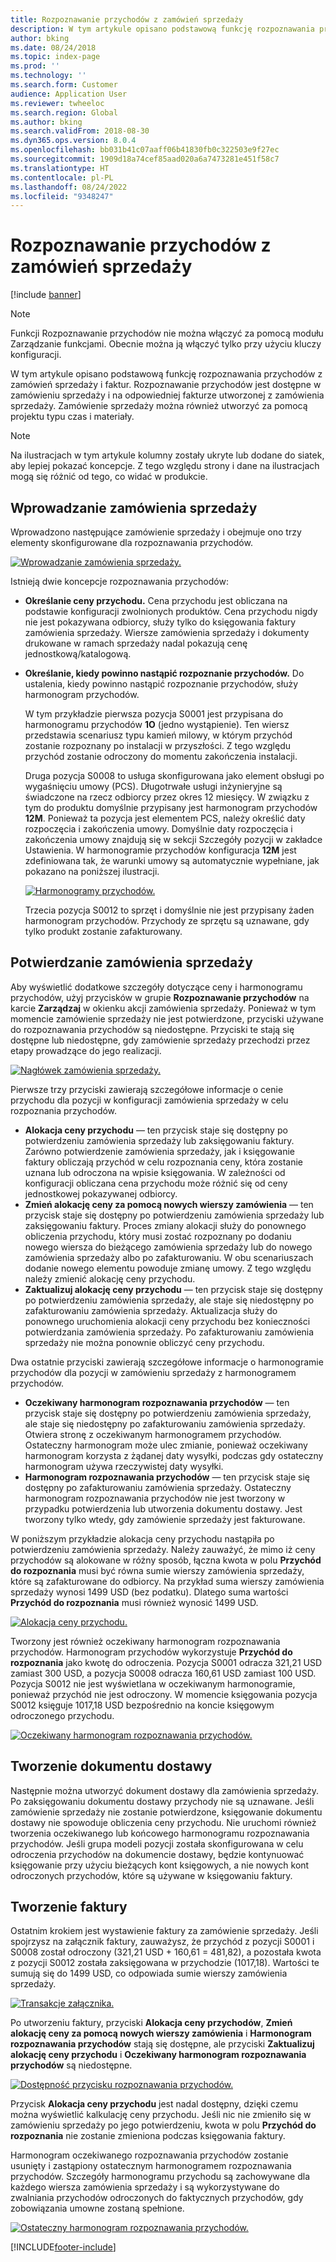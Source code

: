 ```yaml
---
title: Rozpoznawanie przychodów z zamówień sprzedaży
description: W tym artykule opisano podstawową funkcję rozpoznawania przychodów z zamówień sprzedaży i faktur. Rozpoznawanie przychodów jest dostępne w zamówieniu sprzedaży i na odpowiedniej fakturze utworzonej z zamówienia sprzedaży.
author: bking
ms.date: 08/24/2018
ms.topic: index-page
ms.prod: ''
ms.technology: ''
ms.search.form: Customer
audience: Application User
ms.reviewer: twheeloc
ms.search.region: Global
ms.author: bking
ms.search.validFrom: 2018-08-30
ms.dyn365.ops.version: 8.0.4
ms.openlocfilehash: bb031b41c07aaff06b41830fb0c322503e9f27ec
ms.sourcegitcommit: 1909d18a74cef85aad020a6a7473281e451f58c7
ms.translationtype: HT
ms.contentlocale: pl-PL
ms.lasthandoff: 08/24/2022
ms.locfileid: "9348247"
---
```

# <a name="revenue-recognition-on-sales-orders"></a>Rozpoznawanie przychodów z zamówień sprzedaży

[!include [banner](../includes/banner.md)]

> [!NOTE]
> Funkcji Rozpoznawanie przychodów nie można włączyć za pomocą modułu Zarządzanie funkcjami. Obecnie można ją włączyć tylko przy użyciu kluczy konfiguracji.

W tym artykule opisano podstawową funkcję rozpoznawania przychodów z zamówień sprzedaży i faktur. Rozpoznawanie przychodów jest dostępne w zamówieniu sprzedaży i na odpowiedniej fakturze utworzonej z zamówienia sprzedaży. Zamówienie sprzedaży można również utworzyć za pomocą projektu typu czas i materiały.

> [!NOTE]
> Na ilustracjach w tym artykule kolumny zostały ukryte lub dodane do siatek, aby lepiej pokazać koncepcje. Z tego względu strony i dane na ilustracjach mogą się różnić od tego, co widać w produkcie.

## <a name="enter-a-sales-order"></a>Wprowadzanie zamówienia sprzedaży

Wprowadzono następujące zamówienie sprzedaży i obejmuje ono trzy elementy skonfigurowane dla rozpoznawania przychodów.

[![Wprowadzanie zamówienia sprzedaży.](./media/revenue-recognition-so-basic-sales-order-header.png)](./media/revenue-recognition-so-basic-sales-order-header.png)

Istnieją dwie koncepcje rozpoznawania przychodów:

- **Określanie ceny przychodu.** Cena przychodu jest obliczana na podstawie konfiguracji zwolnionych produktów. Cena przychodu nigdy nie jest pokazywana odbiorcy, służy tylko do księgowania faktury zamówienia sprzedaży. Wiersze zamówienia sprzedaży i dokumenty drukowane w ramach sprzedaży nadal pokazują cenę jednostkową/katalogową.
- **Określanie, kiedy powinno nastąpić rozpoznanie przychodów.** Do ustalenia, kiedy powinno nastąpić rozpoznanie przychodów, służy harmonogram przychodów.

    W tym przykładzie pierwsza pozycja S0001 jest przypisana do harmonogramu przychodów **1O** (jedno wystąpienie). Ten wiersz przedstawia scenariusz typu kamień milowy, w którym przychód zostanie rozpoznany po instalacji w przyszłości. Z tego względu przychód zostanie odroczony do momentu zakończenia instalacji.

    Druga pozycja S0008 to usługa skonfigurowana jako element obsługi po wygaśnięciu umowy (PCS). Długotrwałe usługi inżynieryjne są świadczone na rzecz odbiorcy przez okres 12 miesięcy. W związku z tym do produktu domyślnie przypisany jest harmonogram przychodów **12M**. Ponieważ ta pozycja jest elementem PCS, należy określić daty rozpoczęcia i zakończenia umowy. Domyślnie daty rozpoczęcia i zakończenia umowy znajdują się w sekcji Szczegóły pozycji w zakładce Ustawienia. W harmonogramie przychodów konfiguracja **12M** jest zdefiniowana tak, że warunki umowy są automatycznie wypełniane, jak pokazano na poniższej ilustracji.

    [![Harmonogramy przychodów.](./media/revenue-recognition-so-basic-revenue-schedules.png)](./media/revenue-recognition-so-basic-revenue-schedules.png)

    Trzecia pozycja S0012 to sprzęt i domyślnie nie jest przypisany żaden harmonogram przychodów. Przychody ze sprzętu są uznawane, gdy tylko produkt zostanie zafakturowany.

## <a name="confirm-the-sales-order"></a>Potwierdzanie zamówienia sprzedaży

Aby wyświetlić dodatkowe szczegóły dotyczące ceny i harmonogramu przychodów, użyj przycisków w grupie **Rozpoznawanie przychodów** na karcie **Zarządzaj** w okienku akcji zamówienia sprzedaży. Ponieważ w tym momencie zamówienie sprzedaży nie jest potwierdzone, przyciski używane do rozpoznawania przychodów są niedostępne. Przyciski te stają się dostępne lub niedostępne, gdy zamówienie sprzedaży przechodzi przez etapy prowadzące do jego realizacji.

[![Nagłówek zamówienia sprzedaży.](./media/revenue-recognition-so-basic-sales-order-header-02.png)](./media/revenue-recognition-so-basic-sales-order-header-02.png)

Pierwsze trzy przyciski zawierają szczegółowe informacje o cenie przychodu dla pozycji w konfiguracji zamówienia sprzedaży w celu rozpoznania przychodów.

- **Alokacja ceny przychodu** — ten przycisk staje się dostępny po potwierdzeniu zamówienia sprzedaży lub zaksięgowaniu faktury. Zarówno potwierdzenie zamówienia sprzedaży, jak i księgowanie faktury obliczają przychód w celu rozpoznania ceny, która zostanie uznana lub odroczona na wpisie księgowania. W zależności od konfiguracji obliczana cena przychodu może różnić się od ceny jednostkowej pokazywanej odbiorcy.
- **Zmień alokację ceny za pomocą nowych wierszy zamówienia** — ten przycisk staje się dostępny po potwierdzeniu zamówienia sprzedaży lub zaksięgowaniu faktury. Proces zmiany alokacji służy do ponownego obliczenia przychodu, który musi zostać rozpoznany po dodaniu nowego wiersza do bieżącego zamówienia sprzedaży lub do nowego zamówienia sprzedaży albo po zafakturowaniu. W obu scenariuszach dodanie nowego elementu powoduje zmianę umowy. Z tego względu należy zmienić alokację ceny przychodu.
- **Zaktualizuj alokację ceny przychodu** — ten przycisk staje się dostępny po potwierdzeniu zamówienia sprzedaży, ale staje się niedostępny po zafakturowaniu zamówienia sprzedaży. Aktualizacja służy do ponownego uruchomienia alokacji ceny przychodu bez konieczności potwierdzania zamówienia sprzedaży. Po zafakturowaniu zamówienia sprzedaży nie można ponownie obliczyć ceny przychodu.

Dwa ostatnie przyciski zawierają szczegółowe informacje o harmonogramie przychodów dla pozycji w zamówieniu sprzedaży z harmonogramem przychodów.

- **Oczekiwany harmonogram rozpoznawania przychodów** — ten przycisk staje się dostępny po potwierdzeniu zamówienia sprzedaży, ale staje się niedostępny po zafakturowaniu zamówienia sprzedaży. Otwiera stronę z oczekiwanym harmonogramem przychodów. Ostateczny harmonogram może ulec zmianie, ponieważ oczekiwany harmonogram korzysta z żądanej daty wysyłki, podczas gdy ostateczny harmonogram używa rzeczywistej daty wysyłki.
- **Harmonogram rozpoznawania przychodów** — ten przycisk staje się dostępny po zafakturowaniu zamówienia sprzedaży. Ostateczny harmonogram rozpoznawania przychodów nie jest tworzony w przypadku potwierdzenia lub utworzenia dokumentu dostawy. Jest tworzony tylko wtedy, gdy zamówienie sprzedaży jest fakturowane.

W poniższym przykładzie alokacja ceny przychodu nastąpiła po potwierdzeniu zamówienia sprzedaży. Należy zauważyć, że mimo iż ceny przychodów są alokowane w różny sposób, łączna kwota w polu **Przychód do rozpoznania** musi być równa sumie wierszy zamówienia sprzedaży, które są zafakturowane do odbiorcy. Na przykład suma wierszy zamówienia sprzedaży wynosi 1499 USD (bez podatku). Dlatego suma wartości **Przychód do rozpoznania** musi również wynosić 1499 USD.

[![Alokacja ceny przychodu.](./media/revenue-recognition-so-basic-revenue-price-allocation.png)](./media/revenue-recognition-so-basic-revenue-price-allocation.png)

Tworzony jest również oczekiwany harmonogram rozpoznawania przychodów. Harmonogram przychodów wykorzystuje **Przychód do rozpoznania** jako kwotę do odroczenia. Pozycja S0001 odracza 321,21 USD zamiast 300 USD, a pozycja S0008 odracza 160,61 USD zamiast 100 USD. Pozycja S0012 nie jest wyświetlana w oczekiwanym harmonogramie, ponieważ przychód nie jest odroczony. W momencie księgowania pozycja S0012 księguje 1017,18 USD bezpośrednio na koncie księgowym odroczonego przychodu.

[![Oczekiwany harmonogram rozpoznawania przychodów.](./media/revenue-recognition-so-basic-expected-rev-rec-schedule.png)](./media/revenue-recognition-so-basic-expected-rev-rec-schedule.png)

## <a name="create-the-packing-slip"></a>Tworzenie dokumentu dostawy

Następnie można utworzyć dokument dostawy dla zamówienia sprzedaży. Po zaksięgowaniu dokumentu dostawy przychody nie są uznawane. Jeśli zamówienie sprzedaży nie zostanie potwierdzone, księgowanie dokumentu dostawy nie spowoduje obliczenia ceny przychodu. Nie uruchomi również tworzenia oczekiwanego lub końcowego harmonogramu rozpoznawania przychodów. Jeśli grupa modeli pozycji została skonfigurowana w celu odroczenia przychodów na dokumencie dostawy, będzie kontynuować księgowanie przy użyciu bieżących kont księgowych, a nie nowych kont odroczonych przychodów, które są używane w księgowaniu faktury.

## <a name="create-the-invoice"></a>Tworzenie faktury

Ostatnim krokiem jest wystawienie faktury za zamówienie sprzedaży. Jeśli spojrzysz na załącznik faktury, zauważysz, że przychód z pozycji S0001 i S0008 został odroczony (321,21 USD + 160,61 = 481,82), a pozostała kwota z pozycji S0012 została zaksięgowana w przychodzie (1017,18). Wartości te sumują się do 1499 USD, co odpowiada sumie wierszy zamówienia sprzedaży.

[![Transakcje załącznika.](./media/revenue-recognition-so-voucher-transactions.png)](./media/revenue-recognition-so-voucher-transactions.png)

Po utworzeniu faktury, przyciski **Alokacja ceny przychodów**, **Zmień alokację ceny za pomocą nowych wierszy zamówienia** i **Harmonogram rozpoznawania przychodów** stają się dostępne, ale przyciski **Zaktualizuj alokację ceny przychodu** i **Oczekiwany harmonogram rozpoznawania przychodów** są niedostępne.

[![Dostępność przycisku rozpoznawania przychodów.](./media/revenue-recognition-so-basic-after-invoice-buttons.png)](./media/revenue-recognition-so-basic-after-invoice-buttons.png)

Przycisk **Alokacja ceny przychodu** jest nadal dostępny, dzięki czemu można wyświetlić kalkulację ceny przychodu. Jeśli nic nie zmieniło się w zamówieniu sprzedaży po jego potwierdzeniu, kwota w polu **Przychód do rozpoznania** nie zostanie zmieniona podczas księgowania faktury.

Harmonogram oczekiwanego rozpoznawania przychodów zostanie usunięty i zastąpiony ostatecznym harmonogramem rozpoznawania przychodów. Szczegóły harmonogramu przychodu są zachowywane dla każdego wiersza zamówienia sprzedaży i są wykorzystywane do zwalniania przychodów odroczonych do faktycznych przychodów, gdy zobowiązania umowne zostaną spełnione.

[![Ostateczny harmonogram rozpoznawania przychodów.](./media/revenue-recognition-so-revenue-recognition-schedule.png)](./media/revenue-recognition-so-revenue-recognition-schedule.png)


[!INCLUDE[footer-include](../../includes/footer-banner.md)]
